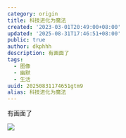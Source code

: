 ```yaml
---
category: origin
title: 科技进化为魔法
created: '2023-03-01T20:49:00+08:00'
updated: '2025-08-31T17:46:51+08:00'
public: true
author: dkphhh
description: 有画面了
tags:
  - 图像
  - 幽默
  - 生活
uuid: 20250831174651gtm9
alias: 科技进化为魔法
---
```


有画面了

![](https://cdn.jsdelivr.net/gh/dkphhh/img/imgformessage/20230301204906.jpg)
